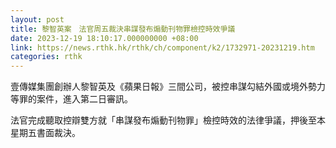 ```yaml
---
layout: post
title: 黎智英案　法官周五裁決串謀發布煽動刊物罪檢控時效爭議
date: 2023-12-19 18:10:17.000000000 +08:00
link: https://news.rthk.hk/rthk/ch/component/k2/1732971-20231219.htm
categories: rthk
---
```


壹傳媒集團創辦人黎智英及《蘋果日報》三間公司，被控串謀勾結外國或境外勢力等罪的案件，進入第二日審訊。

法官完成聽取控辯雙方就「串謀發布煽動刊物罪」檢控時效的法律爭議，押後至本星期五書面裁決。
